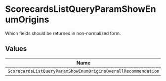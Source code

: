 # ScorecardsListQueryParamShowEnumOrigins

Which fields should be returned in non-normalized form.


## Values

| Name                                                           | Value                                                          |
| -------------------------------------------------------------- | -------------------------------------------------------------- |
| `ScorecardsListQueryParamShowEnumOriginsOverallRecommendation` | overall_recommendation                                         |